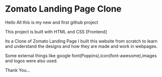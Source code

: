 # Zomato Landing Page Clone

Hello All this is my new and first github project

This project is built with HTML and CSS [Frontend]

Its a Clone of Zomato Landing Page I built this website from scratch to learn and understand the designs and how they are made and work in webpages.

Some external things like google font(Poppins),icon(font-awesome),images and logos were also used.

Thank You...

